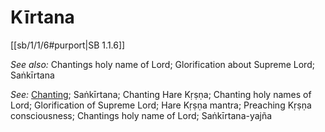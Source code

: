 # Kīrtana

[[sb/1/1/6#purport|SB 1.1.6]]


*See also:* Chantings holy name of Lord; Glorification about Supreme Lord; Saṅkīrtana

*See:* [Chanting](entries/chanting.md); Saṅkīrtana; Chanting Hare Kṛṣṇa; Chanting holy names of Lord; Glorification of Supreme Lord; Hare Kṛṣṇa mantra; Preaching Kṛṣṇa consciousness; Chantings holy name of Lord; Saṅkīrtana-yajña
